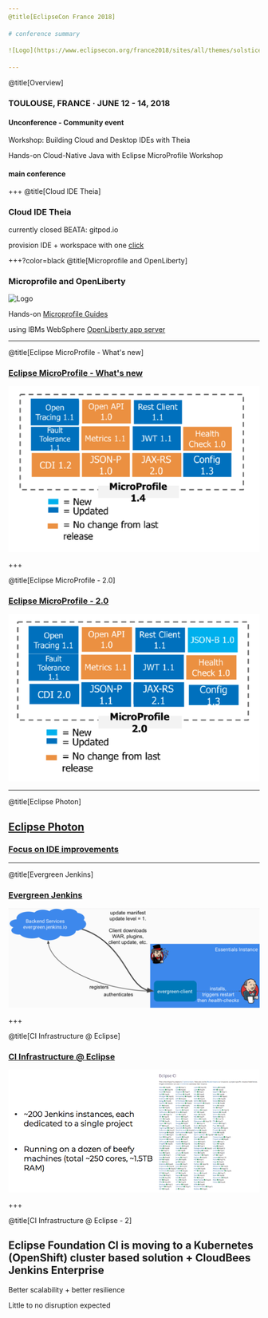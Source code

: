 ```yaml
---
@title[EclipseCon France 2018]

# conference summary

![Logo](https://www.eclipsecon.org/france2018/sites/all/themes/solstice/_themes/solstice_eclipsecon_france2018/logo.png)

---
```

@title[Overview]

### TOULOUSE, FRANCE · JUNE 12 - 14, 2018

#### Unconference - Community event

Workshop: Building Cloud and Desktop IDEs with Theia

Hands-on Cloud-Native Java with Eclipse MicroProfile Workshop

#### main conference

+++
@title[Cloud IDE Theia]

### Cloud IDE Theia

currently closed BEATA: gitpod.io

provision IDE + workspace with one [click](https://gitpod.io/#https://github.com/baloise/pitches/tree/eclipsecon-france-18)

+++?color=black
@title[Microprofile and OpenLiberty]

### Microprofile and OpenLiberty

![Logo](https://microprofile.io/app/images/logo.png)

Hands-on [Microprofile Guides](https://github.com/OpenLiberty?utf8=✓&q=guide-&type=&language=)

using IBMs WebSphere [OpenLiberty app server](https://github.com/OpenLiberty)

---

@title[Eclipse MicroProfile - What's new]

### [Eclipse MicroProfile - What's new](https://www.eclipsecon.org/france2018/sites/default/files/slides/Microprofile-New_and_Noteworthy.pdf)

![1.4](mp14.png)

+++

@title[Eclipse MicroProfile - 2.0]

### [Eclipse MicroProfile - 2.0](http://microprofile.io/projects)

![2.0](mp20.png)

---

@title[Eclipse Photon]

## [Eclipse Photon](https://www.eclipsecon.org/france2018/session/approaching-light-speed-news-eclipse-photon-platform)

### [Focus on IDE improvements](https://starwarsintrocreator.kassellabs.io/?ref=redirect#!/AL8nDXUfLt4EuoJ6tF-m)

---

@title[Evergreen Jenkins]

### [Evergreen Jenkins](https://www.eclipsecon.org/france2018/session/jenkins-essentials-evergreen-version-jenkins)

![Jenkins evergreen](jenkins-evergreen.png)

+++

@title[CI Infrastructure @ Eclipse]

### [CI Infrastructure @ Eclipse](https://www.eclipsecon.org/france2018/session/better-ci-infrastructure-eclipse-projects-or-how-manage-200-jenkins-masters)


![Eclipse CI](ec-ci.png)

+++

@title[CI Infrastructure @ Eclipse - 2]

## Eclipse Foundation CI is moving to a Kubernetes (OpenShift) cluster based solution + CloudBees Jenkins Enterprise 

Better scalability + better resilience

Little to no disruption expected
